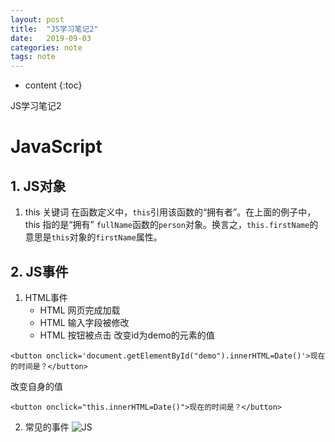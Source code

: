 ```yaml
---
layout: post
title:  "JS学习笔记2"
date:   2019-09-03
categories: note
tags: note
---
```


* content
{:toc}

JS学习笔记2






# JavaScript
## 1. JS对象
1. this 关键词
在函数定义中，`this`引用该函数的“拥有者”。在上面的例子中，this 指的是“拥有” `fullName`函数的`person`对象。换言之，`this.firstName`的意思是`this`对象的`firstName`属性。

## 2. JS事件
1. HTML事件
    * HTML 网页完成加载
    * HTML 输入字段被修改
    * HTML 按钮被点击
改变id为demo的元素的值
```
<button onclick='document.getElementById("demo").innerHTML=Date()'>现在的时间是？</button>
```
改变自身的值
```
<button onclick="this.innerHTML=Date()">现在的时间是？</button>
```
2. 常见的事件
![JS](/home/ttk/ttk1907.github.io/assets/JSbiaoge.png)





































